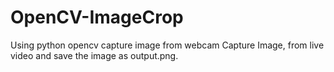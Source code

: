 # OpenCV-ImageCrop
Using python opencv capture image from webcam
Capture Image, from live video and save the image as output.png.
